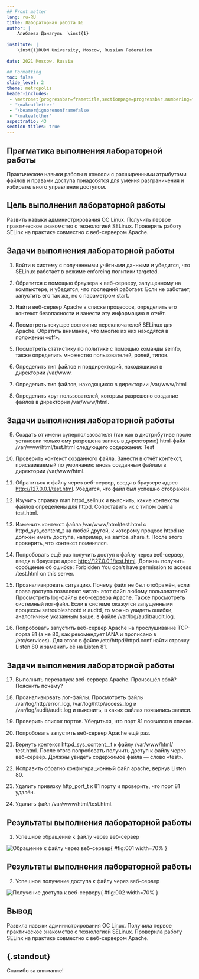 ```yaml
---
## Front matter
lang: ru-RU
title: Лабораторная работа №6
author: |
	Алибаева Данагуль  \inst{1}
	
institute: |
	\inst{1}RUDN University, Moscow, Russian Federation
	
date: 2021 Moscow, Russia

## Formatting
toc: false
slide_level: 2
theme: metropolis
header-includes: 
 - \metroset{progressbar=frametitle,sectionpage=progressbar,numbering=fraction}
 - '\makeatletter'
 - '\beamer@ignorenonframefalse'
 - '\makeatother'
aspectratio: 43
section-titles: true
---
```




## Прагматика выполнения лабораторной работы

Практические навыки работы в консоли с расширенными атрибутами файлов и правами доступа понадобятся для умения разграничения и избирательного управления доступом.

## Цель выполнения лабораторной работы

Развить навыки администрирования ОС Linux. Получить первое практическое знакомство с технологией SELinux. Проверить работу SELinx на практике совместно с веб-сервером Apache.

## Задачи выполнения лабораторной работы

1. Войти в систему с полученными учётными данными и убедится, что SELinux работает в режиме enforcing политики targeted.

2. Обратится с помощью браузера к веб-серверу, запущенному на компьютере, и убедится, что последний работает. Если не работает, запустить его так же, но с параметром start. 

3. Найти веб-сервер Apache в списке процессов, определить его контекст безопасности и занести эту информацию в отчёт. 

4. Посмотреть текущее состояние переключателей SELinux для Apache. Обратить внимание, что многие из них находятся в положении «off».

5. Посмотреть статистику по политике с помощью команды seinfo, также определить множество пользователей, ролей, типов. 

6. Определить тип файлов и поддиректорий, находящихся в директории /var/www.

7. Определить тип файлов, находящихся в директории /var/www/html

8. Определить круг пользователей, которым разрешено создание файлов в директории /var/www/html. 

## Задачи выполнения лабораторной работы

9. Создать от имени суперпользователя (так как в дистрибутиве после установки только ему разрешена запись в директорию) html-файл /var/www/html/test.html следующего содержания: Test

10. Проверить контекст созданного файла. Занести в отчёт контекст, присваиваемый по умолчанию вновь созданным файлам в директории /var/www/html. 

11. Обратиться к файлу через веб-сервер, введя в браузере адрес http://127.0.0.1/test.html. Убедится, что файл был успешно отображён. 

12. Изучить справку man httpd_selinux и выяснить, какие контексты файлов определены для httpd. Сопоставить их с типом файла test.html. 

13. Изменить контекст файла /var/www/html/test.html с httpd_sys_content_t на любой другой, к которому процесс httpd не должен иметь доступа, например, на samba_share_t. После этого проверить, что контекст поменялся. 

14. Попробовать ещё раз получить доступ к файлу через веб-сервер, введя в браузере адрес http://127.0.0.1/test.html. Должны получить сообщение об ошибке: Forbidden You don't have permission to access /test.html on this server. 

15. Проанализировать ситуацию. Почему файл не был отображён, если права доступа позволяют читать этот файл любому пользователю? Просмотреть log-файлы веб-сервера Apache. Также просмотреть системный лог-файл. Если в системе окажутся запущенными процессы setroubleshootd и audtd, то можно увидеть ошибки, аналогичные указанным выше, в файле /var/log/audit/audit.log. 

16. Попробовать запустить веб-сервер Apache на прослушивание ТСР-порта 81 (а не 80, как рекомендует IANA и прописано в /etc/services). Для этого в файле /etc/httpd/httpd.conf найти строчку Listen 80 и заменить её на Listen 81. 

## Задачи выполнения лабораторной работы

17. Выполнить перезапуск веб-сервера Apache. Произошёл сбой? Пояснить почему? 

18. Проанализирвать лог-файлы. Просмотреть файлы /var/log/http/error_log, /var/log/http/access_log и /var/log/audit/audit.log и выяснить, в каких файлах появились записи. 

19. Проверить список портов. Убедиться, что порт 81 появился в списке. 

20. Попробовать запустить веб-сервер Apache ещё раз. 

21. Вернуть контекст httpd_sys_cоntent__t к файлу /var/www/html/ test.html. После этого попробовать получить доступ к файлу через веб-сервер. Должны увидеть содержимое файла — слово «test». 

22. Исправить обратно конфигурационный файл apache, вернув Listen 80. 

23. Удалить привязку http_port_t к 81 порту и проверить, что порт 81 удалён. 

24. Удалить файл /var/www/html/test.html.

## Результаты выполнения лабораторной работы

1. Успешное обращение к файлу через веб-сервер 
 
![Обращение к файлу через веб-сервер](image/1_12.png){ #fig:001 width=70% }  

## Результаты выполнения лабораторной работы

2. Успешное получение доступа к файлу через веб-сервер

![Получение доступа к веб-серверу](image/1_27.png){ #fig:002 width=70% }  

## Вывод

Развила навыки администрирования ОС Linux. Получила первое практическое знакомство с технологией SELinux. Проверила работу SELinx на практике совместно с веб-сервером Apache. 

## {.standout}

Спасибо за внимание!
